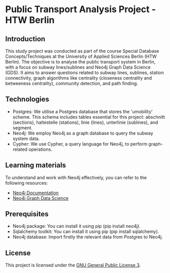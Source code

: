 # Public Transport Analysis Project - HTW Berlin
## Introduction
This study project was conducted as part of the course Special Database Concepts/Techniques at the University of Applied Sciences Berlin (HTW Berlin). The objective is to analyse the public transport system in Berlin, with a focus on subway lines/sublines and Neo4j Graph Data Science (GDS). It aims to answer questions related to subway lines, sublines, station connectivity, graph algorithms like centrality (closeness centrality and betweeness centrality), community detection, and path finding.
## Technologies
* Postgres: We utilise a Postgres database that stores the 'umobility' scheme. This schema includes tables essential for this project: abschnitt (sections), haltestelle (stations), linie (lines), unterlinie (sublines), and segment.
* Neo4j: We employ Neo4j as a graph database to query the subway system data.
* Cypher: We use Cypher, a query language for Neo4j, to perform graph-related operations.
## Learning materials
To understand and work with Neo4j effectively, you can refer to the following resources:
* [Neo4j Documentation](https://neo4j.com/docs/)
* [Neo4j Graph Data Science](https://neo4j.com/docs/graph-data-science/current/)
## Prerequisites
* Neo4j package: You can install it using pip (pip install neo4j).
* Sqlalchemy toolkit: You can install it using pip (pip install sqlalchemy).
* Neo4j database: Import firstly the relevant data from Postgres to Neo4j.
## License
This project is licensed under the [GNU General Public License 3](https://www.gnu.org/licenses/gpl-3.0).
